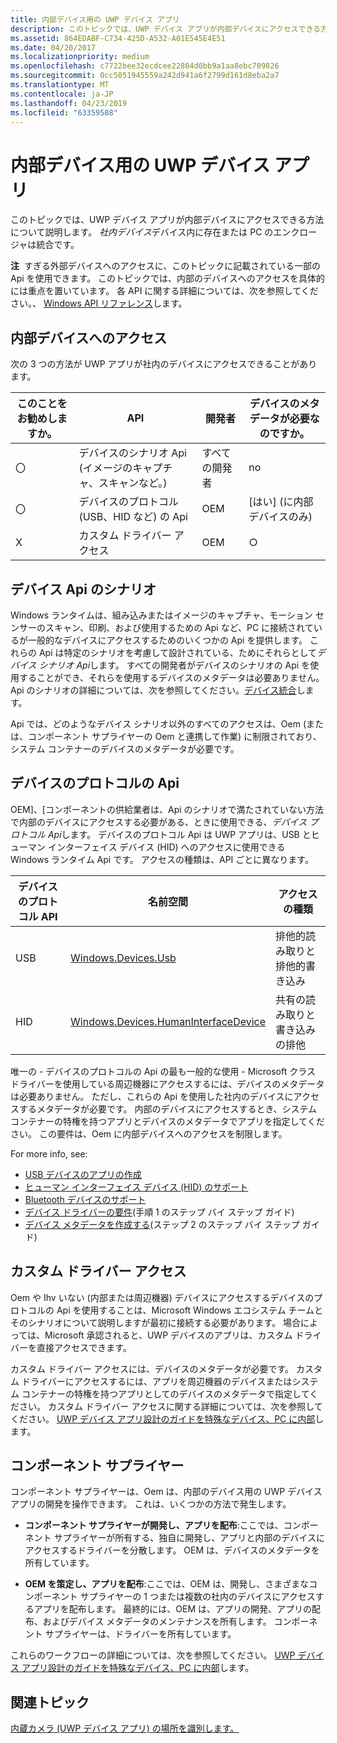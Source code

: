 ```yaml
---
title: 内部デバイス用の UWP デバイス アプリ
description: このトピックでは、UWP デバイス アプリが内部デバイスにアクセスできる方法について説明します。
ms.assetid: 864EDABF-C734-425D-A532-A01E545E4E51
ms.date: 04/20/2017
ms.localizationpriority: medium
ms.openlocfilehash: c7722bee32ecdcee22804d0bb9a1aa8ebc709826
ms.sourcegitcommit: 0cc5051945559a242d941a6f2799d161d8eba2a7
ms.translationtype: MT
ms.contentlocale: ja-JP
ms.lasthandoff: 04/23/2019
ms.locfileid: "63359508"
---
```

# <a name="uwp-device-apps-for-internal-devices"></a>内部デバイス用の UWP デバイス アプリ


このトピックでは、UWP デバイス アプリが内部デバイスにアクセスできる方法について説明します。 *社内デバイス*デバイス内に存在または PC のエンクロージャは統合です。

**注**  すぎる外部デバイスへのアクセスに、このトピックに記載されている一部の Api を使用できます。 このトピックでは、内部のデバイスへのアクセスを具体的には重点を置いています。 各 API に関する詳細については、次を参照してください。、 [Windows API リファレンス](https://go.microsoft.com/fwlink/p/?LinkId=250938)します。

 

## <a name="span-idaccessinginternaldevicesspanspan-idaccessinginternaldevicesspanspan-idaccessinginternaldevicesspanaccessing-internal-devices"></a><span id="Accessing_internal_devices"></span><span id="accessing_internal_devices"></span><span id="ACCESSING_INTERNAL_DEVICES"></span>内部デバイスへのアクセス


次の 3 つの方法が UWP アプリが社内のデバイスにアクセスできることがあります。

| このことをお勧めしますか。 | API                                                  | 開発者      | デバイスのメタデータが必要なのですか。    |
|--------------|------------------------------------------------------|----------------|---------------------------------|
| 〇          | デバイスのシナリオ Api (イメージのキャプチャ、スキャンなど。) | すべての開発者 | no                              |
| 〇          | デバイスのプロトコル (USB、HID など) の Api                | OEM            | [はい] (に内部デバイスのみ) |
| X           | カスタム ドライバー アクセス                                 | OEM            | ○                             |

 

## <a name="span-iddevicescenarioapisspanspan-iddevicescenarioapisspanspan-iddevicescenarioapisspandevice-scenario-apis"></a><span id="Device_scenario_APIs"></span><span id="device_scenario_apis"></span><span id="DEVICE_SCENARIO_APIS"></span>デバイス Api のシナリオ


Windows ランタイムは、組み込みまたはイメージのキャプチャ、モーション センサーのスキャン、印刷、および使用するための Api など、PC に接続されているが一般的なデバイスにアクセスするためのいくつかの Api を提供します。 これらの Api は特定のシナリオを考慮して設計されている、ためにそれらとして*デバイス シナリオ Api*します。 すべての開発者がデバイスのシナリオの Api を使用することができ、それらを使用するデバイスのメタデータは必要ありません。 Api のシナリオの詳細については、次を参照してください。[デバイス統合]( https://go.microsoft.com/fwlink/p/?LinkId=306557)します。

Api では、どのようなデバイス シナリオ以外のすべてのアクセスは、Oem (または、コンポーネント サプライヤーの Oem と連携して作業) に制限されており、システム コンテナーのデバイスのメタデータが必要です。

## <a name="span-iddeviceprotocolapisspanspan-iddeviceprotocolapisspanspan-iddeviceprotocolapisspandevice-protocol-apis"></a><span id="Device_protocol_APIs"></span><span id="device_protocol_apis"></span><span id="DEVICE_PROTOCOL_APIS"></span>デバイスのプロトコルの Api


OEM]、[コンポーネントの供給業者は、Api のシナリオで満たされていない方法で内部のデバイスにアクセスする必要がある、ときに使用できる、*デバイス プロトコル Api*します。 デバイスのプロトコル Api は UWP アプリは、USB とヒューマン インターフェイス デバイス (HID) へのアクセスに使用できる Windows ランタイム Api です。 アクセスの種類は、API ごとに異なります。

| デバイスのプロトコル API | 名前空間                                                                               | アクセスの種類                      |
|---------------------|-----------------------------------------------------------------------------------------|----------------------------------|
| USB                 | [Windows.Devices.Usb](https://go.microsoft.com/fwlink/p/?LinkId=306694)                  | 排他的読み取りと排他的書き込み |
| HID                 | [Windows.Devices.HumanInterfaceDevice](https://go.microsoft.com/fwlink/p/?LinkId=306697) | 共有の読み取りと書き込みの排他    |

 

唯一の - デバイスのプロトコルの Api の最も一般的な使用 - Microsoft クラス ドライバーを使用している周辺機器にアクセスするには、デバイスのメタデータは必要ありません。 ただし、これらの Api を使用した社内のデバイスにアクセスするメタデータが必要です。 内部のデバイスにアクセスするとき、システム コンテナーの特権を持つアプリとデバイスのメタデータでアプリを指定してください。 この要件は、Oem に内部デバイスへのアクセスを制限します。

For more info, see:

-   [USB デバイスのアプリの作成](https://go.microsoft.com/fwlink/p/?LinkId=324880)
-   [ヒューマン インターフェイス デバイス (HID) のサポート](https://go.microsoft.com/fwlink/p/?LinkId=324881)
-   [Bluetooth デバイスのサポート](https://go.microsoft.com/fwlink/p/?LinkId=324882)
-   [デバイス ドライバーの要件](step-1--create-a-uwp-device-app.md)(手順 1 のステップ バイ ステップ ガイド)
-   [デバイス メタデータを作成する](step-2--create-device-metadata.md)(ステップ 2 のステップ バイ ステップ ガイド)

## <a name="span-idcustomdriveraccessspanspan-idcustomdriveraccessspanspan-idcustomdriveraccessspancustom-driver-access"></a><span id="Custom_driver_access"></span><span id="custom_driver_access"></span><span id="CUSTOM_DRIVER_ACCESS"></span>カスタム ドライバー アクセス


Oem や Ihv いない (内部または周辺機器) デバイスにアクセスするデバイスのプロトコルの Api を使用することは、Microsoft Windows エコシステム チームとそのシナリオについて説明しますが最初に接続する必要があります。 場合によっては、Microsoft 承認されると、UWP デバイスのアプリは、カスタム ドライバーを直接アクセスできます。

カスタム ドライバー アクセスには、デバイスのメタデータが必要です。 カスタム ドライバーにアクセスするには、アプリを周辺機器のデバイスまたはシステム コンテナーの特権を持つアプリとしてのデバイスのメタデータで指定してください。 カスタム ドライバー アクセスに関する詳細については、次を参照してください。 [UWP デバイス アプリ設計のガイドを特殊なデバイス、PC に内部](https://go.microsoft.com/fwlink/p/?LinkId=306693)します。

## <a name="span-idcomponentsuppliersspanspan-idcomponentsuppliersspanspan-idcomponentsuppliersspancomponent-suppliers"></a><span id="Component_suppliers"></span><span id="component_suppliers"></span><span id="COMPONENT_SUPPLIERS"></span>コンポーネント サプライヤー


コンポーネント サプライヤーは、Oem は、内部のデバイス用の UWP デバイス アプリの開発を操作できます。 これは、いくつかの方法で発生します。

-   **コンポーネント サプライヤーが開発し、アプリを配布**:ここでは、コンポーネント サプライヤーが所有する、独自に開発し、アプリと内部のデバイスにアクセスするドライバーを分散します。 OEM は、デバイスのメタデータを所有しています。

-   **OEM を策定し、アプリを配布**:ここでは、OEM は、開発し、さまざまなコンポーネント サプライヤーの 1 つまたは複数の社内のデバイスにアクセスするアプリを配布します。 最終的には、OEM は、アプリの開発、アプリの配布、およびデバイス メタデータのメンテナンスを所有します。 コンポーネント サプライヤーは、ドライバーを所有しています。

これらのワークフローの詳細については、次を参照してください。 [UWP デバイス アプリ設計のガイドを特殊なデバイス、PC に内部](https://go.microsoft.com/fwlink/p/?LinkId=306693)します。

## <a name="span-idrelatedtopicsspanrelated-topics"></a><span id="related_topics"></span>関連トピック


[内蔵カメラ (UWP デバイス アプリ) の場所を識別します。](identifying-the-location-of-internal-cameras.md)

 

 






